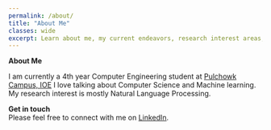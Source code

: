 ```yaml
---
permalink: /about/
title: "About Me"
classes: wide
excerpt: Learn about me, my current endeavors, research interest areas, and the motive behind this personal blog.
---
```


**About Me**

I am currently a 4th year Computer Engineering student at [Pulchowk Campus, IOE](https://pcampus.edu.np/) I love talking about Computer Science and Machine learning. My research interest is mostly Natural Language Processing.

**Get in touch**  
Please feel free to connect with me on [LinkedIn](https://www.linkedin.com/in/aayush-neupane-8703a4182/).
